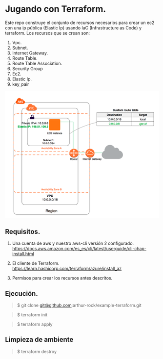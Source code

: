 # Jugando con Terraform.

Este repo construye el conjunto de recursos necesarios para crear un ec2 con una ip pública (Elastic Ip) usando IaC (Infrastructure as Code) y terraform.
Los recursos que se crean son:

 1. Vpc.
 2. Subnet.
 3. Internet Gateway.
 4. Route Table.
 5. Route Table Association.
 6. Security Group
 7. Ec2.
 8. Elastic Ip.
 9. key_pair

![alt text](https://github.com/arthur-rock/example-terraform/blob/master/images/vpc_subnet_custom_route_table_ec2.png)

## Requisitos.

 1. Una cuenta de aws y nuestro aws-cli versión 2 configurado.  https://docs.aws.amazon.com/es_es/cli/latest/userguide/cli-chap-install.html
 2. El cliente de Terraform.
  https://learn.hashicorp.com/terraform/azure/install_az

 3. Permisos para crear los recursos antes descritos.

## Ejecución.

>  $ git clone git@github.com:arthur-rock/example-terraform.git

>  $ terraform init

>  $ terraform apply

## Limpieza de ambiente


>  $ terraform destroy
